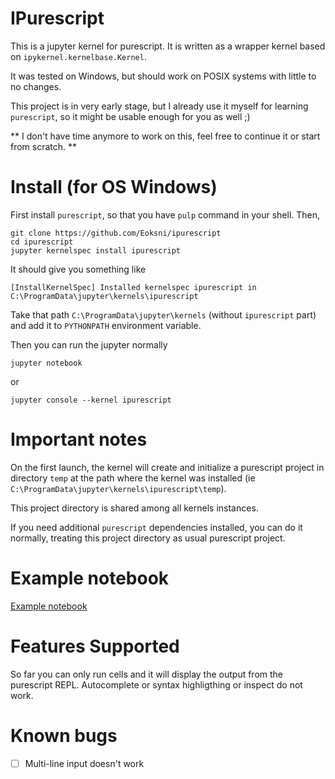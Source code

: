 # IPurescript

This is a jupyter kernel for purescript. It is written as a wrapper kernel based on `ipykernel.kernelbase.Kernel`. 

It was tested on Windows, but should work on POSIX systems with little to no changes.

This project is in very early stage, but I already use it myself for learning `purescript`, 
so it might be usable enough for you as well ;)

** I don't have time anymore to work on this, feel free to continue it or start from scratch. **

# Install (for OS Windows)

First install `purescript`, so that you have `pulp` command in your shell. Then,

```
git clone https://github.com/Eoksni/ipurescript
cd ipurescript
jupyter kernelspec install ipurescript
```

It should give you something like
```
[InstallKernelSpec] Installed kernelspec ipurescript in C:\ProgramData\jupyter\kernels\ipurescript
```

Take that path `C:\ProgramData\jupyter\kernels` (without `ipurescript` part) and add it to `PYTHONPATH` environment variable.

Then you can run the jupyter normally

```
jupyter notebook
```
or
```
jupyter console --kernel ipurescript
```

# Important notes

On the first launch, the kernel will create and initialize a purescript 
project in directory `temp` at the path where the kernel was installed (ie `C:\ProgramData\jupyter\kernels\ipurescript\temp`).

This project directory is shared among all kernels instances. 

If you need additional `purescript` dependencies installed, you can do it normally,
treating this project directory as usual purescript project.

# Example notebook

[Example notebook](example.png)

# Features Supported

So far you can only run cells and it will display the output from the purescript REPL. Autocomplete or syntax highligthing or inspect do not work.

# Known bugs

- [ ] Multi-line input doesn't work
